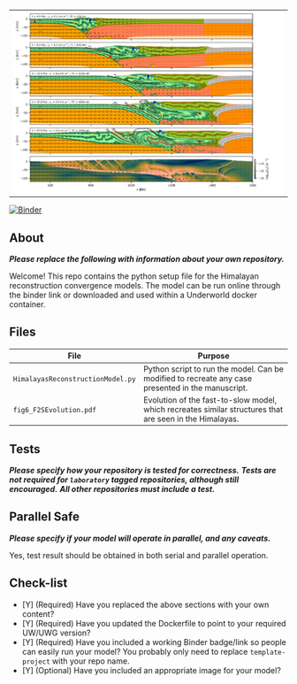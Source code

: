 <table><tr><td><img src='./fig6_F2SEvolution.pdf'></td></tr></table>

[![Binder](https://mybinder.org/badge_logo.svg)](https://mybinder.org/v2/gh/underworld-community/template-project/master)

About
-----
**_Please replace the following with information about your own repository._**

Welcome! This repo contains the python setup file for the Himalayan reconstruction convergence models. The model can be run online through the binder link or downloaded and used within a Underworld docker container.

Files
-----
File | Purpose
--- | ---
`HimalayasReconstructionModel.py` | Python script to run the model. Can be modified to recreate any case presented in the manuscript. 
`fig6_F2SEvolution.pdf` | Evolution of the fast-to-slow model, which recreates similar structures that are seen in the Himalayas.

Tests
-----
**_Please specify how your repository is tested for correctness._**
**_Tests are not required for `laboratory` tagged repositories, although still encouraged._**
**_All other repositories must include a test._**


Parallel Safe
-------------
**_Please specify if your model will operate in parallel, and any caveats._**

Yes, test result should be obtained in both serial and parallel operation.

Check-list
----------
- [Y] (Required) Have you replaced the above sections with your own content? 
- [Y] (Required) Have you updated the Dockerfile to point to your required UW/UWG version? 
- [Y] (Required) Have you included a working Binder badge/link so people can easily run your model?
                 You probably only need to replace `template-project` with your repo name. 
- [Y] (Optional) Have you included an appropriate image for your model? 
